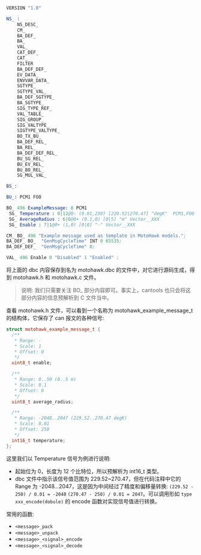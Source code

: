 
```s
VERSION "1.0"

NS_ : 
	NS_DESC_
	CM_
	BA_DEF_
	BA_
	VAL_
	CAT_DEF_
	CAT_
	FILTER
	BA_DEF_DEF_
	EV_DATA_
	ENVVAR_DATA_
	SGTYPE_
	SGTYPE_VAL_
	BA_DEF_SGTYPE_
	BA_SGTYPE_
	SIG_TYPE_REF_
	VAL_TABLE_
	SIG_GROUP_
	SIG_VALTYPE_
	SIGTYPE_VALTYPE_
	BO_TX_BU_
	BA_DEF_REL_
	BA_REL_
	BA_DEF_DEF_REL_
	BU_SG_REL_
	BU_EV_REL_
	BU_BO_REL_
	SG_MUL_VAL_

BS_:

BU_: PCM1 FOO

BO_ 496 ExampleMessage: 8 PCM1
 SG_ Temperature : 0|12@0- (0.01,250) [229.52|270.47] "degK"  PCM1,FOO
 SG_ AverageRadius : 6|6@0+ (0.1,0) [0|5] "m" Vector__XXX
 SG_ Enable : 7|1@0+ (1,0) [0|0] "-" Vector__XXX

CM_ BO_ 496 "Example message used as template in MotoHawk models.";
BA_DEF_ BO_  "GenMsgCycleTime" INT 0 65535;
BA_DEF_DEF_  "GenMsgCycleTime" 0;

VAL_ 496 Enable 0 "Disabled" 1 "Enabled" ;
```
将上面的 dbc 内容保存到名为 motohawk.dbc 的文件中，对它进行源码生成，得到 motohawk.h 和 motohawk.c 文件。

> 说明: 我们只需要关注 BO_ 部分内容即可。事实上，cantools 也只会将这部分内容的信息预解析到 C 文件当中。

查看 motohawk.h 文件，可以看到一个名称为 motohawk_example_message_t 的结构体，它保存了 can 报文的各种信号:
```c++
struct motohawk_example_message_t {
  /**
   * Range: -
   * Scale: 1
   * Offset: 0
   */
  uint8_t enable;

  /**
   * Range: 0..50 (0..5 m)
   * Scale: 0.1
   * Offset: 0
   */
  uint8_t average_radius;

  /**
   * Range: -2048..2047 (229.52..270.47 degK)
   * Scale: 0.01
   * Offset: 250
   */
  int16_t temperature;
};
``` 
这里我们以 Temperature 信号为例进行说明:
- 起始位为 0，长度为 12 个比特位，所以预解析为 int16_t 类型。
- dbc 文件中指示该信号值范围为 229.52~270.47，但在代码注释中它的 Range 为 -2048...2047，这是因为中间经过了精度和偏移量转换: `(229.52 - 250) / 0.01 = -2048` `(270.47 - 250) / 0.01 = 2047`。可以调用形如 `type xxx_encode(dobule)` 的 encode 函数对实现信号值进行转换。


常用的函数:
- `<message>_pack`
- `<message>_unpack`
- `<message>_<signal>_encode`
- `<message>_<signal>_decode`
